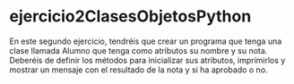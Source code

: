 # ejercicio2ClasesObjetosPython
En este segundo ejercicio, tendréis que crear un programa que tenga una clase llamada Alumno que tenga como atributos su nombre y su nota. Deberéis de definir los métodos para inicializar sus atributos, imprimirlos y mostrar un mensaje con el resultado de la nota y si ha aprobado o no.
